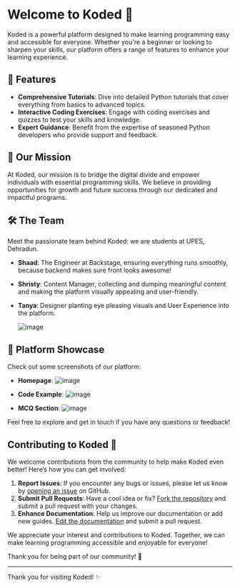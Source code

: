 
# Welcome to Koded 🌟

Koded is a powerful platform designed to make learning programming easy and accessible for everyone. Whether you're a beginner or looking to sharpen your skills, our platform offers a range of features to enhance your learning experience.

## 🚀 Features

- **Comprehensive Tutorials**: Dive into detailed Python tutorials that cover everything from basics to advanced topics.
- **Interactive Coding Exercises**: Engage with coding exercises and quizzes to test your skills and knowledge.
- **Expert Guidance**: Benefit from the expertise of seasoned Python developers who provide support and feedback.

## 🎯 Our Mission

At Koded, our mission is to bridge the digital divide and empower individuals with essential programming skills. We believe in providing opportunities for growth and future success through our dedicated and impactful programs.

## 🛠️ The Team

Meet the passionate team behind Koded:
we are students at UPES, Dehradun.

- **Shaad**: The Engineer at Backstage, ensuring everything runs smoothly, because backend makes sure front looks awesome!

- **Shristy**: Content Manager, collecting and dumping meaningful content and making the platform visually appealing and user-friendly.

- **Tanya**: Designer planting eye pleasing visuals and User Experience into the platform.

  ![image](https://github.com/user-attachments/assets/97ebbaaf-3001-45e9-b5be-4ccf47bf82db)


## 📸 Platform Showcase

Check out some screenshots of our platform:

- **Homepage**: ![image](https://github.com/user-attachments/assets/ca0c469d-c55c-43fe-a469-0a42db5a4758)

- **Code Example**: ![image](https://github.com/user-attachments/assets/7563f2aa-8d55-4485-9880-0a299fd3e630)

- **MCQ Section**: ![image](https://github.com/user-attachments/assets/156766f3-2a42-408f-bfa8-232593c56f8e)


Feel free to explore and get in touch if you have any questions or feedback!

## Contributing to Koded 🤝

We welcome contributions from the community to help make Koded even better! Here’s how you can get involved:

1. **Report Issues**: If you encounter any bugs or issues, please let us know by [opening an issue](https://github.com/shaadart/Koded/issues) on GitHub.
2. **Submit Pull Requests**: Have a cool idea or fix? [Fork the repository](https://github.com/shaadart/Koded/fork) and submit a pull request with your changes.
3. **Enhance Documentation**: Help us improve our documentation or add new guides. [Edit the documentation](https://github.com/shaadart/Koded/edit) and submit a pull request.

We appreciate your interest and contributions to Koded. Together, we can make learning programming accessible and enjoyable for everyone!

Thank you for being part of our community! 🌟


---

Thank you for visiting Koded! ✨

